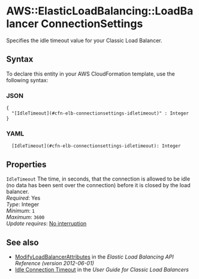 # AWS::ElasticLoadBalancing::LoadBalancer ConnectionSettings<a name="aws-properties-ec2-elb-connectionsettings"></a>

Specifies the idle timeout value for your Classic Load Balancer\.

## Syntax<a name="aws-properties-ec2-elb-connectionsettings-syntax"></a>

To declare this entity in your AWS CloudFormation template, use the following syntax:

### JSON<a name="aws-properties-ec2-elb-connectionsettings-syntax.json"></a>

```
{
  "[IdleTimeout](#cfn-elb-connectionsettings-idletimeout)" : Integer
}
```

### YAML<a name="aws-properties-ec2-elb-connectionsettings-syntax.yaml"></a>

```
  [IdleTimeout](#cfn-elb-connectionsettings-idletimeout): Integer
```

## Properties<a name="aws-properties-ec2-elb-connectionsettings-properties"></a>

`IdleTimeout`  <a name="cfn-elb-connectionsettings-idletimeout"></a>
The time, in seconds, that the connection is allowed to be idle \(no data has been sent over the connection\) before it is closed by the load balancer\.  
*Required*: Yes  
*Type*: Integer  
*Minimum*: `1`  
*Maximum*: `3600`  
*Update requires*: [No interruption](https://docs.aws.amazon.com/AWSCloudFormation/latest/UserGuide/using-cfn-updating-stacks-update-behaviors.html#update-no-interrupt)

## See also<a name="aws-properties-ec2-elb-connectionsettings--seealso"></a>
+  [ModifyLoadBalancerAttributes](https://docs.aws.amazon.com/elasticloadbalancing/2012-06-01/APIReference/API_ModifyLoadBalancerAttributes.html) in the *Elastic Load Balancing API Reference \(version 2012\-06\-01\)* 
+  [Idle Connection Timeout](https://docs.aws.amazon.com/elasticloadbalancing/latest/classic/config-idle-timeout.html) in the *User Guide for Classic Load Balancers* 
